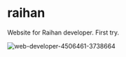 # raihan
Website for Raihan developer. First try.

![web-developer-4506461-3738664](https://user-images.githubusercontent.com/94553631/142806255-59f48f63-4d14-4eed-940d-7af99541e101.jpeg)
